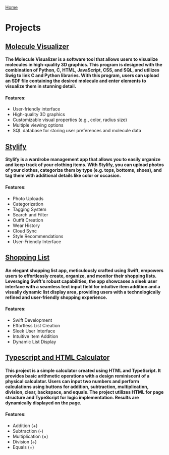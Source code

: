 [Home](./README.md)
# Projects


## [Molecule Visualizer](https://github.com/ahmxdsawan/Molecule-Visualizer)

#### The Molecule Visualizer is a software tool that allows users to visualize molecules in high-quality 3D graphics. This program is designed with the combination of Python, C, HTML, JavaScript, CSS, and SQL, and utilizes Swig to link C and Python libraries. With this program, users can upload an SDF file containing the desired molecule and enter elements to visualize them in stunning detail.

#### Features:
- User-friendly interface
- High-quality 3D graphics
- Customizable visual properties (e.g., color, radius size)
- Multiple viewing options
- SQL database for storing user preferences and molecule data

## [Stylify](https://github.com/ahmxdsawan/Stylify-App)

#### Stylify is a wardrobe management app that allows you to easily organize and keep track of your clothing items. With Stylify, you can upload photos of your clothes, categorize them by type (e.g. tops, bottoms, shoes), and tag them with additional details like color or occasion.

#### Features:
- Photo Uploads
- Categorization
- Tagging System
- Search and Filter
- Outfit Creation
- Wear History
- Cloud Sync
- Style Recommendations
- User-Friendly Interface

## [Shopping List](https://github.com/ahmxdsawan/Shopping-List-using-Swift)

#### An elegant shopping list app, meticulously crafted using Swift, empowers users to effortlessly create, organize, and monitor their shopping lists. Leveraging Swift's robust capabilities, the app showcases a sleek user interface with a seamless text input field for intuitive item addition and a visually dynamic list display area, providing users with a technologically refined and user-friendly shopping experience.

#### Features:
- Swift Development
- Effortless List Creation
- Sleek User Interface
- Intuitive Item Addition
- Dynamic List Display

## [Typescript and HTML Calculator](https://github.com/ahmxdsawan/Typescript-Calculator)

#### This project is a simple calculator created using HTML and TypeScript. It provides basic arithmetic operations with a design reminiscent of a physical calculator. Users can input two numbers and perform calculations using buttons for addition, subtraction, multiplication, division, clear, backspace, and equals. The project utilizes HTML for page structure and TypeScript for logic implementation. Results are dynamically displayed on the page.

#### Features:
- Addition (+)
- Subtraction (-)
- Multiplication (×)
- Division (÷)
- Equals (=)